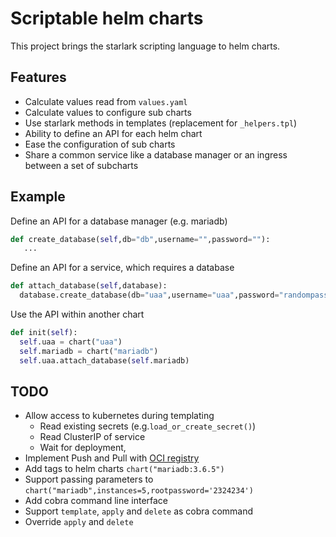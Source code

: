 
# Scriptable helm charts


This project brings the starlark scripting language to helm charts.

## Features

* Calculate values read from `values.yaml`
* Calculate values to configure sub charts
* Use starlark methods in templates (replacement for `_helpers.tpl`)
* Ability to define an API for each helm chart
* Ease the configuration of sub charts
* Share a common service like a database manager or an ingress between a set of subcharts


## Example

Define an API for a database manager (e.g. mariadb)

```python
def create_database(self,db="db",username="",password=""):
   ...
```


Define an API for a service, which requires a database

```python
def attach_database(self,database):
  database.create_database(db="uaa",username="uaa",password="randompass")
```


Use the API within another chart

```python
def init(self):
  self.uaa = chart("uaa")
  self.mariadb = chart("mariadb")
  self.uaa.attach_database(self.mariadb)
```


## TODO

* Allow access to kubernetes during templating
  * Read existing secrets (e.g.`load_or_create_secret()`)
  * Read ClusterIP of service
  * Wait for deployment‚
* Implement Push and Pull with [OCI registry](https://github.com/opencontainers/distribution-spec/blob/master/spec.md)
* Add tags to helm charts `chart("mariadb:3.6.5")`
* Support passing parameters to `chart("mariadb",instances=5,rootpassword='2324234')`
* Add cobra command line interface
* Support `template`, `apply` and `delete` as cobra command
* Override `apply` and `delete`